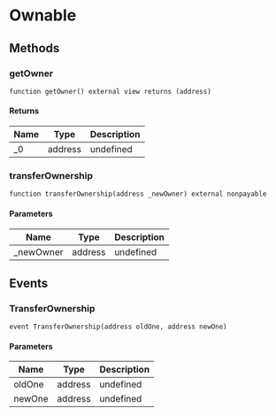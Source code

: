# Ownable









## Methods

### getOwner

```solidity
function getOwner() external view returns (address)
```






#### Returns

| Name | Type | Description |
|---|---|---|
| _0 | address | undefined |

### transferOwnership

```solidity
function transferOwnership(address _newOwner) external nonpayable
```





#### Parameters

| Name | Type | Description |
|---|---|---|
| _newOwner | address | undefined |



## Events

### TransferOwnership

```solidity
event TransferOwnership(address oldOne, address newOne)
```





#### Parameters

| Name | Type | Description |
|---|---|---|
| oldOne  | address | undefined |
| newOne  | address | undefined |



